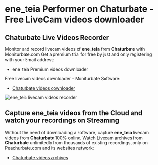 # ene_teia Performer on Chaturbate - Free LiveCam videos downloader

## Chaturbate Live Videos Recorder

Monitor and record livecam videos of **ene_teia** from **Chaturbate** with Moniturbate.com
Get a premium trial for free by just and only registering with your Email address:
* [ene_teia Premium videos downloader](https://moniturbate.com/request-demo-licence-key.html)

Free livecam videos downloader - Moniturbate Software:
* [Chaturbate videos downloader](https://moniturbate.com/moniturbate-download-software.html)

![ene_teia livecam videos recorder](https://peachurnet.com/templates/moniturbate-software.png)


## Capture ene_teia videos from the Cloud and watch your recordings on Streaming

Without the need of downloading a software, capture **ene_teia** livecam videos from **Chaturbate** 100% online.
Watch Livecam archives from **Chaturbate** unlimitedly from thousands of existing recordings, only on Peachurbate.com and its websites network:
* [Chaturbate videos archives](https://peachurnet.com/)